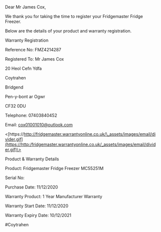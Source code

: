     
Dear Mr James Cox,

We thank you for taking the time to register your Fridgemaster Fridge Freezer.

Below are the details of your product and warranty registration.

Warranty Registration

Reference No: FMZ4214287 

Registered To: Mr James Cox

20 Heol Cefn Ydfa

Coytrahen

Bridgend

Pen-y-bont ar Ogwr

CF32 0DU

Telephone: 07403840452 

Email: [cox01001010@outlook.com](mailto:cox01001010@outlook.com) 

  <[https://http://fridgemaster.warrantyonline.co.uk/\_assets/images/email/divider.gif](https://http:/fridgemaster.warrantyonline.co.uk/_assets/images/email/divider.gif)\>  

Product & Warranty Details

Product: Fridgemaster Fridge Freezer MC55251M 

Serial No: 

Purchase Date: 11/12/2020 

Warranty Product: 1 Year Manufacturer Warranty

Warranty Start Date: 11/12/2020 

Warranty Expiry Date: 10/12/2021

#Coytrahen 